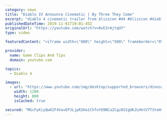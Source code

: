 ```yaml
---
category: news
title: "Diablo IV Announce Cinematic | By Three They Come"
excerpt: "diablo 4 cinematic trailer from blizzcon #d4 #blizzcon #diablo."
publishedDateTime: 2019-11-01T19:01:45Z
originalUrl: "https://youtube.com/watch?v=0vE3rAjtqUY"
type: video

featuredContent: "<iframe width=\"800\" height=\"500\" frameborder=\"0\" src=\"https://www.youtube.com/embed/0vE3rAjtqUY\" allow=\"accelerometer; autoplay; encrypted-media; gyroscope; picture-in-picture\" allowfullscreen></iframe>"

provider:
  name: Game Clips And Tips
  domain: youtube.com

topics:
  - Diablo 4

images:
  - url: "https://www.youtube.com/img/desktop/supported_browsers/dinosaur.png"
    width: 1200
    height: 800
    isCached: true

secured: "MGcFyKiyQw6IF4VavEPJLjpR2Ha1ChfoYO9NCa2Cgz8SIgUKJLHktV7T3teH+6Y+QA7KwF/Y1TES8SqmhyTOw6EjM4zgxVinNxwz9TSDIcCj7B/NnVBC8ejnWNpKdn0fdP8UXvfU4/qHoJPN3ZTbzSI3B+tmCyqLMlP3h4cO8E1I3bwNaxJcwSI5nFpWlZpKuAhSXWqNoq+rC0998sAoAg+FDJPYm3WzUVM1bJ7wxo+xkCDaWwH8FcvSeuTkS7ao0TaEkCVhNDYM/p+zlNqY7hYcUXKhxHanM1qDH7cr182OFUilEZ51B8FKWJYb+hYGcxrCaoLXZ+uCv2U58pM6iuUpiRUA4fb10vY4ngfzOiMNmVNC1lKVWDTqUgCRNrULf+AYoFsznnZwhLH6GFav5w==;qDLvOreg4oAIsjKDkijqAQ=="
---
```


